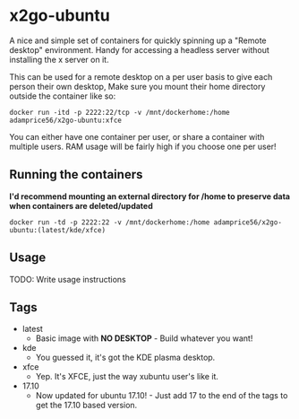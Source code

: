 # x2go-ubuntu

A nice and simple set of containers for quickly spinning up a "Remote desktop" environment. Handy for accessing a headless server without installing the x server on it. 

This can be used for a remote desktop on a per user basis to give each person their own desktop, Make sure you mount their home directory outside the container like so: 

~~~~
docker run -itd -p 2222:22/tcp -v /mnt/dockerhome:/home adamprice56/x2go-ubuntu:xfce
~~~~

You can either have one container per user, or share a container with multiple users. RAM usage will be fairly high if you choose one per user!

## Running the containers

**I'd recommend mounting an external directory for /home to preserve data when containers are deleted/updated**

~~~~
docker run -td -p 2222:22 -v /mnt/dockerhome:/home adamprice56/x2go-ubuntu:(latest/kde/xfce)
~~~~

## Usage

TODO: Write usage instructions

## Tags

* latest
  * Basic image with **NO DESKTOP** - Build whatever you want!
* kde
  * You guessed it, it's got the KDE plasma desktop.
* xfce
  * Yep. It's XFCE, just the way xubuntu user's like it.
* 17.10
  * Now updated for ubuntu 17.10! - Just add 17 to the end of the tags to get the 17.10 based version.
